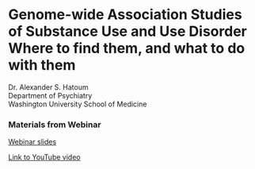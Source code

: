 # **Genome-wide Association Studies of Substance Use and Use Disorder Where to find them, and what to do with them** 

Dr. Alexander S. Hatoum <br/>
Department of Psychiatry <br/>
Washington University School of Medicine

### Materials from Webinar

[Webinar slides](Hatoum_OSGAWebinar.pdf)

[Link to YouTube video](https://youtu.be/m2jzMG8N8qs)

